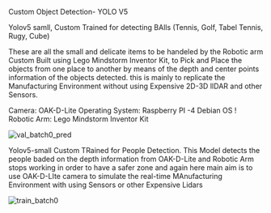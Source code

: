 Custom Object Detection- YOLO V5

Yolov5 samll, Custom Trained for detecting BAlls (Tennis, Golf, Tabel Tennis, Rugy, Cube) 

These are all the small and delicate items to be handeled by the Robotic arm Custom Built using Lego Mindstorm Inventor Kit, to Pick and  Place the objects from one place to another by means of the depth and center points information of the objects detected. this is mainly to replicate the Manufacturing Environment without using Expensive 2D-3D lIDAR and other Sensors.

Camera: OAK-D-Lite
Operating System: Raspberry PI -4 Debian OS
! Robotic Arm: Lego Mindstorm Inventor Kit


![val_batch0_pred](https://user-images.githubusercontent.com/77121467/161968990-f58149dc-6eb7-45d9-8862-3a79626d1f37.jpg)



Yolov5-small Custom TRained for People Detection.
This Model detects the people baded on the depth information from OAK-D-Lite and Robotic Arm stops working in order to have a safer zone and again here main aim is to use OAK-D-LIte camera to simulate the real-time MAnufacturing Environment with using Sensors or other Expensive Lidars 

![train_batch0](https://user-images.githubusercontent.com/77121467/161969089-c69e5df2-2695-4e66-9712-7720b6fd5242.jpg)

